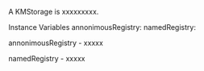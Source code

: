 A KMStorage is xxxxxxxxx.Instance Variables	annonimousRegistry:		<Object>	namedRegistry:		<Object>annonimousRegistry	- xxxxxnamedRegistry	- xxxxx